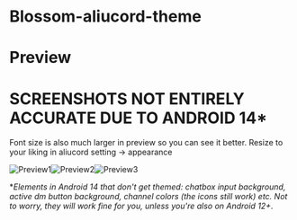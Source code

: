 # Blossom-aliucord-theme
# Preview
# **SCREENSHOTS NOT ENTIRELY ACCURATE DUE TO ANDROID 14*** 
Font size is also much larger in preview so you can see it better. Resize to your liking in aliucord setting -> appearance


![Preview1](https://github.com/ukivie/blossom-aliucord-theme/assets/158360149/aa7a3e92-7474-417b-8e4c-9d01b02dcc91)![Preview2](https://github.com/ukivie/blossom-aliucord-theme/assets/158360149/23c4f5e3-ca5f-4ced-9a49-61ec57486667)![Preview3](https://github.com/ukivie/blossom-aliucord-theme/assets/158360149/cb0aa8a9-98cb-4183-92d0-886f3a2881ef)

**Elements in Android 14 that don't get themed: chatbox input background, active dm button background, channel colors (the icons still work) etc. 
Not to worry, they will work fine for you, unless you're also on Android 12+.*

